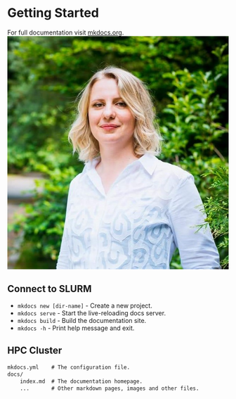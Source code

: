 # Getting Started

For full documentation visit [mkdocs.org](https://www.mkdocs.org).
![Screenshot](inga_picture.png)
## Connect to SLURM

* `mkdocs new [dir-name]` - Create a new project.
* `mkdocs serve` - Start the live-reloading docs server.
* `mkdocs build` - Build the documentation site.
* `mkdocs -h` - Print help message and exit.

## HPC Cluster

    mkdocs.yml    # The configuration file.
    docs/
        index.md  # The documentation homepage.
        ...       # Other markdown pages, images and other files.

